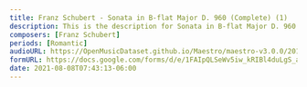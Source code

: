 ```yaml
---
title: Franz Schubert - Sonata in B-flat Major D. 960 (Complete) (1)
description: This is the description for Sonata in B-flat Major D. 960 (Complete) by Franz Schubert
composers: [Franz Schubert]
periods: [Romantic]
audioURL: https://OpenMusicDataset.github.io/Maestro/maestro-v3.0.0/2014/MIDI-UNPROCESSED_04-07-08-10-12-15-17_R2_2014_MID--AUDIO_04_R2_2014_wav.midi
formURL: https://docs.google.com/forms/d/e/1FAIpQLSeWv5iw_kRIBl4duLgS_ab3f4oBConJsbV3VMCGD2rbWT-DQQ/viewform
date: 2021-08-08T07:43:13-06:00
---
```

